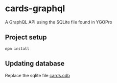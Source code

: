 # cards-graphql

A GraphQL API using the SQLite file found in YGOPro

## Project setup
```
npm install
```

## Updating database
Replace the sqlite file [cards.cdb](cards.cdb)
